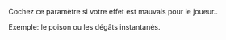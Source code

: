 Cochez ce paramètre si votre effet est mauvais pour le joueur..

Exemple: le poison ou les dégâts instantanés.